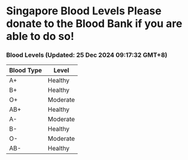 Singapore Blood Levels
 Please donate to the Blood Bank if you are able to do so!
================================================================================================================================

### Blood Levels (Updated: 25 Dec 2024 09:17:32 GMT+8)
| Blood Type | Level     |
|------------|-----------|
| A+     | Healthy |
| B+     | Healthy |
| O+     | Moderate |
| AB+     | Healthy |
| A-     | Moderate |
| B-     | Healthy |
| O-     | Moderate |
| AB-     | Healthy |
